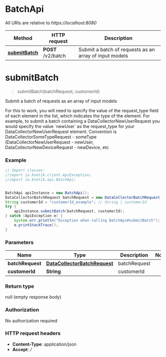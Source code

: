 # BatchApi

All URIs are relative to *https://localhost:8080*

Method | HTTP request | Description
------------- | ------------- | -------------
[**submitBatch**](BatchApi.md#submitBatch) | **POST** /v2/batch | Submit a batch of requests as an array of input models


<a name="submitBatch"></a>
# **submitBatch**
> submitBatch(batchRequest, customerId)

Submit a batch of requests as an array of input models

For this to work, you will need to specify the value of the request_type field of each element in the list, which indicates the type of the element. For example, to submit a batch containing a DataCollectorNewUserRequest you would specify the value &#x60;newUser&#x60; as the request_type for your DataCollectorNewUserRequest element. Convention is DataCollectorSomeTypeRequest - someType (DataCollectorNewUserRequest - newUser, DataCollectorNewDeviceRequest - newDevice, etc

### Example
```java
// Import classes:
//import io.knetik.client.ApiException;
//import io.knetik.api.BatchApi;


BatchApi apiInstance = new BatchApi();
DataCollectorBatchRequest batchRequest = new DataCollectorBatchRequest(); // DataCollectorBatchRequest | batchRequest
String customerId = "customerId_example"; // String | customerId
try {
    apiInstance.submitBatch(batchRequest, customerId);
} catch (ApiException e) {
    System.err.println("Exception when calling BatchApi#submitBatch");
    e.printStackTrace();
}
```

### Parameters

Name | Type | Description  | Notes
------------- | ------------- | ------------- | -------------
 **batchRequest** | [**DataCollectorBatchRequest**](DataCollectorBatchRequest.md)| batchRequest |
 **customerId** | **String**| customerId |

### Return type

null (empty response body)

### Authorization

No authorization required

### HTTP request headers

 - **Content-Type**: application/json
 - **Accept**: */*

